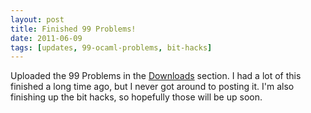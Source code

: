 ```yaml
---
layout: post
title: Finished 99 Problems! 
date: 2011-06-09
tags: [updates, 99-ocaml-problems, bit-hacks]
---
```


Uploaded the 99 Problems in the <a href="{{ site.data.projects['99problems'].url }}">Downloads</a> section. I had a lot of this finished a long time ago, but I never got around to posting it. I'm also finishing up the bit hacks, so hopefully those will be up soon.